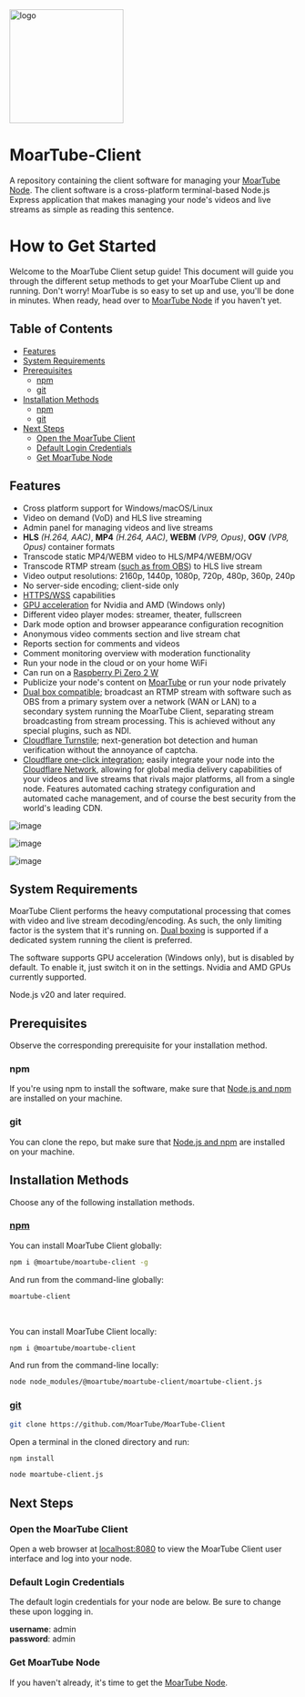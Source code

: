 <img src="https://github.com/MoarTube/MoarTube-Client/assets/26640616/539be602-3608-428d-b6d6-34aec9b4a05d" alt="logo" width="200"/>

# MoarTube-Client
A repository containing the client software for managing your [MoarTube Node](https://github.com/MoarTube/MoarTube-Node). The client software is a cross-platform terminal-based Node.js Express application that makes managing your node's videos and live streams as simple as reading this sentence.

# How to Get Started
Welcome to the MoarTube Client setup guide! This document will guide you through the different setup methods to get your MoarTube Client up and running. Don't worry! MoarTube is so easy to set up and use, you'll be done in minutes. When ready, head over to [MoarTube Node](https://github.com/MoarTube/MoarTube-Node) if you haven't yet.

## Table of Contents
- [Features](#features)
- [System Requirements](#system-requirements)
- [Prerequisites](#prerequisites)
  - [npm](#npm)
  - [git](#git)
- [Installation Methods](#installation-methods)
  - [npm](#npm-1)
  - [git](#git-1)
- [Next Steps](#next-steps)
  - [Open the MoarTube Client](#open-the-moartube-client)
  - [Default Login Credentials](#default-login-credentials)
  - [Get MoarTube Node](#get-moartube-node)

## Features
 - Cross platform support for Windows/macOS/Linux
 - Video on demand (VoD) and HLS live streaming
 - Admin panel for managing videos and live streams
 - **HLS** *(H.264, AAC)*, **MP4** *(H.264, AAC)*, **WEBM** *(VP9, Opus)*, **OGV** *(VP8, Opus)* container formats
 - Transcode static MP4/WEBM video to HLS/MP4/WEBM/OGV
 - Transcode RTMP stream ([such as from OBS](https://www.moartube.com/guides/how-to-live-stream-obs)) to HLS live stream
 - Video output resolutions: 2160p, 1440p, 1080p, 720p, 480p, 360p, 240p
 - No server-side encoding; client-side only
 - [HTTPS/WSS](https://www.moartube.com/guides/how-to-secure-https) capabilities
 - [GPU acceleration](https://www.moartube.com/guides/how-to-gpu-acceleration) for Nvidia and AMD (Windows only)
 - Different video player modes: streamer, theater, fullscreen
 - Dark mode option and browser appearance configuration recognition
 - Anonymous video comments section and live stream chat
 - Reports section for comments and videos
 - Comment monitoring overview with moderation functionality
 - Run your node in the cloud or on your home WiFi
 - Can run on a [Raspberry Pi Zero 2 W](https://www.raspberrypi.com/products/raspberry-pi-zero-2-w/)
 - Publicize your node's content on [MoarTube](http://www.moartube.com) or run your node privately
 - [Dual box compatible](https://www.moartube.com/guides/how-to-dual-box); broadcast an RTMP stream with software such as OBS from a primary system over a network (WAN or LAN) to a secondary system running the MoarTube Client, separating stream broadcasting from stream processing. This is achieved without any special plugins, such as NDI.
 - [Cloudflare Turnstile](https://www.moartube.com/guides/how-to-enable-cloudflare-turnstile); next-generation bot detection and human verification without the annoyance of captcha.
 - [Cloudflare one-click integration](https://www.moartube.com/guides/how-to-enable-cloudflare-integration); easily integrate your node into the [Cloudflare Network](https://www.cloudflare.com/network/), allowing for global media delivery capabilities of your videos and live streams that rivals major platforms, all from a single node. Features automated caching strategy configuration and automated cache management, and of course the best security from the world's leading CDN.

![image](https://github.com/MoarTube/MoarTube-Client/assets/26640616/0d8ac95f-f68b-4e36-849e-28139b45ce50)

![image](https://github.com/MoarTube/MoarTube-Client/assets/26640616/918aa074-b6e2-49f1-8d14-5c2ed1bcd582)

![image](https://github.com/MoarTube/MoarTube-Client/assets/26640616/068ec86b-a3d8-4285-9b64-4b71f64cce41)

## System Requirements

MoarTube Client performs the heavy computational processing that comes with video and live stream decoding/encoding. As such, the only limiting factor is the system that it's running on. [Dual boxing](https://www.moartube.com/guides/how-to-dual-box) is supported if a dedicated system running the client is preferred.

The software supports GPU acceleration (Windows only), but is disabled by default. To enable it, just switch it on in the settings. Nvidia and AMD GPUs currently supported.

Node.js v20 and later required.

## Prerequisites

Observe the corresponding prerequisite for your installation method.

### npm
If you're using npm to install the software, make sure that [Node.js and npm](https://nodejs.org/en) are installed on your machine.

### git
You can clone the repo, but make sure that [Node.js and npm](https://nodejs.org/en) are installed on your machine.

## Installation Methods

Choose any of the following installation methods.

### [npm](https://www.npmjs.com/package/@moartube/moartube-client)

You can install MoarTube Client globally:

```bash
npm i @moartube/moartube-client -g
```

And run from the command-line globally:

```bash
moartube-client
```

<br>

You can install MoarTube Client locally:

```bash
npm i @moartube/moartube-client
```

And run from the command-line locally:

```bash
node node_modules/@moartube/moartube-client/moartube-client.js
```

### [git](https://github.com/MoarTube/MoarTube-Client)

```bash
git clone https://github.com/MoarTube/MoarTube-Client
```

Open a terminal in the cloned directory and run:

```bash
npm install
```

```bash
node moartube-client.js
```

## Next Steps

### Open the MoarTube Client

Open a web browser at [localhost:8080](http://localhost:8080) to view the MoarTube Client user interface and log into your node.

### Default Login Credentials

The default login credentials for your node are below. Be sure to change these upon logging in.

**username**: admin<br/>**password**: admin

### Get MoarTube Node

If you haven't already, it's time to get the [MoarTube Node](https://github.com/MoarTube/MoarTube-Node).
